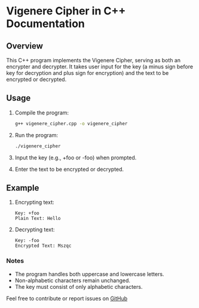 # Vigenere Cipher in C++ Documentation

## Overview

This C++ program implements the Vigenere Cipher, serving as both an encrypter and decrypter. It takes user input for the key (a minus sign before key for decryption and plus sign for encryption) and the text to be encrypted or decrypted.

## Usage

1. Compile the program:

    ```bash
    g++ vigenere_cipher.cpp -o vigenere_cipher

    ```

2. Run the program:

    ```bash
    ./vigenere_cipher

    ```

3. Input the key (e.g., +foo or -foo) when prompted.

4. Enter the text to be encrypted or decrypted.

## Example

1. Encrypting text:
    ```
    Key: +foo
    Plain Text: Hello
    ```
2. Decrypting text:
    ```
    Key: -foo
    Encrypted Text: Mszqc
    ```

### Notes
* The program handles both uppercase and lowercase letters.
* Non-alphabetic characters remain unchanged.
* The key must consist of only alphabetic characters.

Feel free to contribute or report issues on [GitHub](https://github.com/Genesis-js/Cryptography)